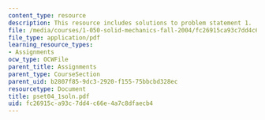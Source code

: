 ```yaml
---
content_type: resource
description: This resource includes solutions to problem statement 1.
file: /media/courses/1-050-solid-mechanics-fall-2004/fc26915ca93c7dd4c66e4a7c8dfaecb4_pset04_1soln.pdf
file_type: application/pdf
learning_resource_types:
- Assignments
ocw_type: OCWFile
parent_title: Assignments
parent_type: CourseSection
parent_uid: b2807f85-9dc3-2920-f155-75bbcbd328ec
resourcetype: Document
title: pset04_1soln.pdf
uid: fc26915c-a93c-7dd4-c66e-4a7c8dfaecb4
---
```

